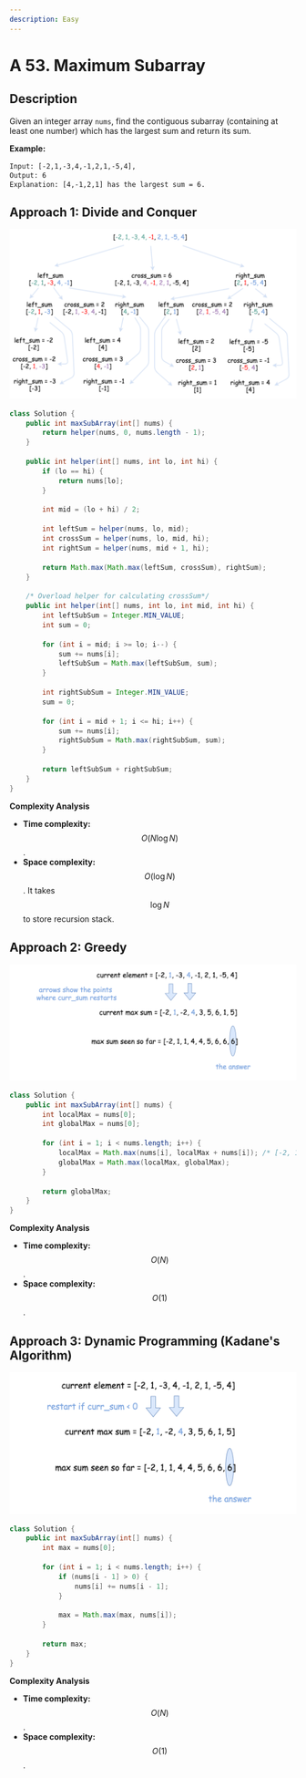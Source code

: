 ```yaml
---
description: Easy
---
```


# A 53. Maximum Subarray

## Description

Given an integer array `nums`, find the contiguous subarray \(containing at least one number\) which has the largest sum and return its sum.

**Example:**

```text
Input: [-2,1,-3,4,-1,2,1,-5,4],
Output: 6
Explanation: [4,-1,2,1] has the largest sum = 6.
```

## Approach 1: Divide and Conquer

![](../../../.gitbook/assets/image%20%2882%29.png)

```java
class Solution {
    public int maxSubArray(int[] nums) {
        return helper(nums, 0, nums.length - 1);
    }

    public int helper(int[] nums, int lo, int hi) {
        if (lo == hi) {
            return nums[lo];
        }

        int mid = (lo + hi) / 2;

        int leftSum = helper(nums, lo, mid);
        int crossSum = helper(nums, lo, mid, hi);
        int rightSum = helper(nums, mid + 1, hi);

        return Math.max(Math.max(leftSum, crossSum), rightSum);
    }

    /* Overload helper for calculating crossSum*/
    public int helper(int[] nums, int lo, int mid, int hi) {
        int leftSubSum = Integer.MIN_VALUE;
        int sum = 0;

        for (int i = mid; i >= lo; i--) {
            sum += nums[i];
            leftSubSum = Math.max(leftSubSum, sum);
        }

        int rightSubSum = Integer.MIN_VALUE;
        sum = 0;

        for (int i = mid + 1; i <= hi; i++) {
            sum += nums[i];
            rightSubSum = Math.max(rightSubSum, sum);
        }

        return leftSubSum + rightSubSum;
    }
}
```

**Complexity Analysis**

* **Time complexity:** $$O(N\log{N})$$.
* **Space complexity:** $$O(\log{N})$$. It takes $$\log{N}$$ to store recursion stack.

## Approach 2: Greedy

![](../../../.gitbook/assets/image%20%2881%29.png)

```java
class Solution {
    public int maxSubArray(int[] nums) {
        int localMax = nums[0];
        int globalMax = nums[0];

        for (int i = 1; i < nums.length; i++) {
            localMax = Math.max(nums[i], localMax + nums[i]); /* [-2, 1] */
            globalMax = Math.max(localMax, globalMax);
        }

        return globalMax;
    }
}
```

**Complexity Analysis**

* **Time complexity:** $$O(N)$$.
* **Space complexity:** $$O(1)$$.

## Approach 3: Dynamic Programming \(Kadane's Algorithm\)

![](../../../.gitbook/assets/image%20%2884%29.png)

```java
class Solution {
    public int maxSubArray(int[] nums) {
        int max = nums[0];

        for (int i = 1; i < nums.length; i++) {
            if (nums[i - 1] > 0) {
                nums[i] += nums[i - 1];
            }

            max = Math.max(max, nums[i]);
        }

        return max;
    }
}
```

**Complexity Analysis**

* **Time complexity:** $$O(N)$$.
* **Space complexity:** $$O(1)$$.

